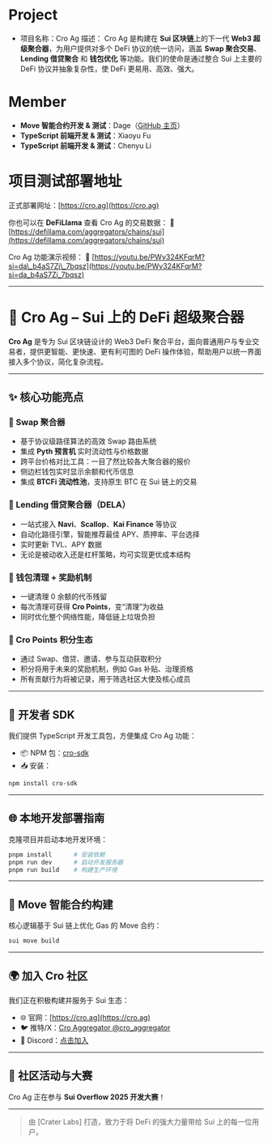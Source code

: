 # Project

- 项目名称：Cro Ag
  描述：
  Cro Ag 是构建在 **Sui 区块链**上的下一代 **Web3 超级聚合器**，为用户提供对多个 DeFi 协议的统一访问，涵盖 **Swap 聚合交易**、**Lending 借贷聚合** 和 **钱包优化** 等功能。我们的使命是通过整合 Sui 上主要的 DeFi 协议并抽象复杂性，使 DeFi 更易用、高效、强大。

# Member

- **Move 智能合约开发 & 测试**：Dage（[GitHub 主页](https://github.com/croprotocol)）
- **TypeScript 前端开发 & 测试**：Xiaoyu Fu
- **TypeScript 前端开发 & 测试**：Chenyu Li

# 项目测试部署地址

正式部署网址：[https://cro.ag](https://cro.ag)

你也可以在 **DeFiLlama** 查看 Cro Ag 的交易数据：
🔗 [https://defillama.com/aggregators/chains/sui](https://defillama.com/aggregators/chains/sui)

Cro Ag 功能演示视频：
🎥 [https://youtu.be/PWv324KFqrM?si=da\_b4aS7Zi\_7bqsz](https://youtu.be/PWv324KFqrM?si=da_b4aS7Zi_7bqsz)

---

# 🐊 Cro Ag – Sui 上的 DeFi 超级聚合器

**Cro Ag** 是专为 Sui 区块链设计的 Web3 DeFi 聚合平台，面向普通用户与专业交易者，提供更智能、更快速、更有利可图的 DeFi 操作体验，帮助用户以统一界面接入多个协议，简化复杂流程。

---

## ✨ 核心功能亮点

### 🔁 Swap 聚合器

- 基于协议级路径算法的高效 Swap 路由系统
- 集成 **Pyth 预言机** 实时流动性与价格数据
- 跨平台价格对比工具：一目了然比较各大聚合器的报价
- 侧边栏钱包实时显示余额和代币信息
- 集成 **BTCFi 流动性池**，支持原生 BTC 在 Sui 链上的交易

### 🧠 Lending 借贷聚合器（DELA）

- 一站式接入 **Navi**、**Scallop**、**Kai Finance** 等协议
- 自动化路径引擎，智能推荐最佳 APY、质押率、平台选择
- 实时更新 TVL、APY 数据
- 无论是被动收入还是杠杆策略，均可实现更优成本结构

### 🧹 钱包清理 + 奖励机制

- 一键清理 0 余额的代币残留
- 每次清理可获得 **Cro Points**，变“清理”为收益
- 同时优化整个网络性能，降低链上垃圾负担

### 🏅 Cro Points 积分生态

- 通过 Swap、借贷、邀请、参与互动获取积分
- 积分将用于未来的奖励机制，例如 Gas 补贴、治理资格
- 所有贡献行为将被记录，用于筛选社区大使及核心成员

---

## 🧰 开发者 SDK

我们提供 TypeScript 开发工具包，方便集成 Cro Ag 功能：

- 📦 NPM 包：[cro-sdk](https://www.npmjs.com/package/cro-sdk)
- 📥 安装：

```bash
npm install cro-sdk
```

---

## 🌐 本地开发部署指南

克隆项目并启动本地开发环境：

```bash
pnpm install      # 安装依赖  
pnpm run dev      # 启动开发服务器  
pnpm run build    # 构建生产环境
```

---

## 🔐 Move 智能合约构建

核心逻辑基于 Sui 链上优化 Gas 的 Move 合约：

```bash
sui move build
```

---

## 🌍 加入 Cro 社区

我们正在积极构建并服务于 Sui 生态：

- 🌐 官网：[https://cro.ag](https://cro.ag)
- 🐦 推特/X：[Cro Aggregator @cro\_aggregator](https://x.com/cro_aggregator)
- 💬 Discord：[点击加入](https://discord.com/invite/UG6c7nXr5X)

---

## 🎉 社区活动与大赛

Cro Ag 正在参与 **Sui Overflow 2025 开发大赛**！

---

> 由 \[Crater Labs] 打造，致力于将 DeFi 的强大力量带给 Sui 上的每一位用户。
